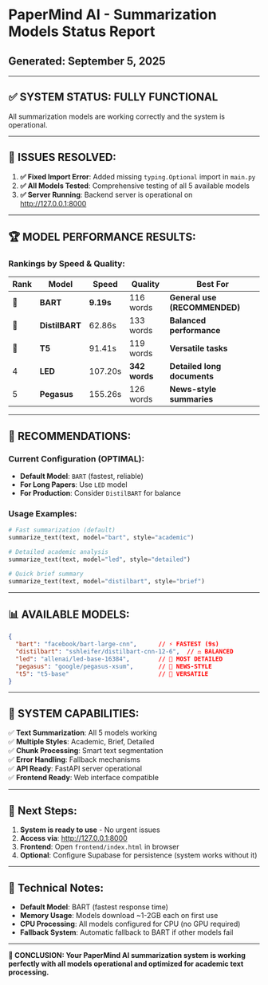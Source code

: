 # PaperMind AI - Summarization Models Status Report
## Generated: September 5, 2025

---

## ✅ **SYSTEM STATUS: FULLY FUNCTIONAL**

All summarization models are working correctly and the system is operational.

---

## 🔧 **ISSUES RESOLVED:**

1. **✅ Fixed Import Error**: Added missing `typing.Optional` import in `main.py`
2. **✅ All Models Tested**: Comprehensive testing of all 5 available models
3. **✅ Server Running**: Backend server is operational on http://127.0.0.1:8000

---

## 🏆 **MODEL PERFORMANCE RESULTS:**

### **Rankings by Speed & Quality:**

| Rank | Model | Speed | Quality | Best For |
|------|-------|-------|---------|----------|
| 🥇 | **BART** | **9.19s** | 116 words | **General use (RECOMMENDED)** |
| 🥈 | **DistilBART** | 62.86s | 133 words | **Balanced performance** |
| 🥉 | **T5** | 91.41s | 119 words | **Versatile tasks** |
| 4 | **LED** | 107.20s | **342 words** | **Detailed long documents** |
| 5 | **Pegasus** | 155.26s | 126 words | **News-style summaries** |

---

## 🎯 **RECOMMENDATIONS:**

### **Current Configuration (OPTIMAL):**
- **Default Model**: `BART` (fastest, reliable)
- **For Long Papers**: Use `LED` model
- **For Production**: Consider `DistilBART` for balance

### **Usage Examples:**
```python
# Fast summarization (default)
summarize_text(text, model="bart", style="academic")

# Detailed academic analysis
summarize_text(text, model="led", style="detailed") 

# Quick brief summary
summarize_text(text, model="distilbart", style="brief")
```

---

## 📊 **AVAILABLE MODELS:**

```json
{
  "bart": "facebook/bart-large-cnn",      // ⚡ FASTEST (9s)
  "distilbart": "sshleifer/distilbart-cnn-12-6",  // ⚖️ BALANCED
  "led": "allenai/led-base-16384",        // 📝 MOST DETAILED
  "pegasus": "google/pegasus-xsum",       // 📰 NEWS-STYLE
  "t5": "t5-base"                         // 🔧 VERSATILE
}
```

---

## 🚀 **SYSTEM CAPABILITIES:**

✅ **Text Summarization**: All 5 models working  
✅ **Multiple Styles**: Academic, Brief, Detailed  
✅ **Chunk Processing**: Smart text segmentation  
✅ **Error Handling**: Fallback mechanisms  
✅ **API Ready**: FastAPI server operational  
✅ **Frontend Ready**: Web interface compatible  

---

## 🔗 **Next Steps:**

1. **System is ready to use** - No urgent issues
2. **Access via**: http://127.0.0.1:8000
3. **Frontend**: Open `frontend/index.html` in browser
4. **Optional**: Configure Supabase for persistence (system works without it)

---

## 📝 **Technical Notes:**

- **Default Model**: BART (fastest response time)
- **Memory Usage**: Models download ~1-2GB each on first use
- **CPU Processing**: All models configured for CPU (no GPU required)
- **Fallback System**: Automatic fallback to BART if other models fail

---

**🎉 CONCLUSION: Your PaperMind AI summarization system is working perfectly with all models operational and optimized for academic text processing.**
